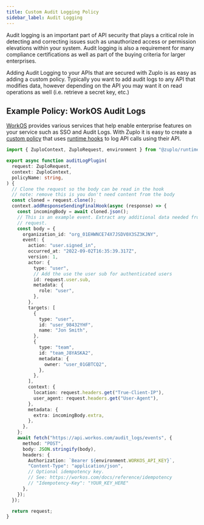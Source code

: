 ```yaml
---
title: Custom Audit Logging Policy
sidebar_label: Audit Logging
---
```


Audit logging is an important part of API security that plays a critical role in
detecting and correcting issues such as unauthorized access or permission
elevations within your system. Audit logging is also a requirement for many
compliance certifications as well as part of the buying criteria for larger
enterprises.

Adding Audit Logging to your APIs that are secured with Zuplo is as easy as
adding a custom policy. Typically you want to add audit logs to any API that
modifies data, however depending on the API you may want it on read operations
as well (i.e. retrieve a secret key, etc.)

## Example Policy: WorkOS Audit Logs

[WorkOS](https://workos.com/) provides various services that help enable
enterprise features on your service such as SSO and Audit Logs. With Zuplo it is
easy to create a [custom policy](/docs/policies/custom-code-inbound) that uses
[runtime hooks](./runtime-extensions.md) to log API calls using their API.

```ts
import { ZuploContext, ZuploRequest, environment } from "@zuplo/runtime";

export async function auditLogPlugin(
  request: ZuploRequest,
  context: ZuploContext,
  policyName: string,
) {
  // Clone the request so the body can be read in the hook
  // note: remove this is you don't need content from the body
  const cloned = request.clone();
  context.addResponseSendingFinalHook(async (response) => {
    const incomingBody = await cloned.json();
    // This is an example event. Extract any additional data needed from the
    // request.
    const body = {
      organization_id: "org_01EHWNCE74X7JSDV0X3SZ3KJNY",
      event: {
        action: "user.signed_in",
        occurred_at: "2022-09-02T16:35:39.317Z",
        version: 1,
        actor: {
          type: "user",
          // Add the use the user sub for authenticated users
          id: request.user.sub,
          metadata: {
            role: "user",
          },
        },
        targets: [
          {
            type: "user",
            id: "user_98432YHF",
            name: "Jon Smith",
          },
          {
            type: "team",
            id: "team_J8YASKA2",
            metadata: {
              owner: "user_01GBTCQ2",
            },
          },
        ],
        context: {
          location: request.headers.get("True-Client-IP"),
          user_agent: request.headers.get("User-Agent"),
        },
        metadata: {
          extra: incomingBody.extra,
        },
      },
    };
    await fetch("https://api.workos.com/audit_logs/events", {
      method: "POST",
      body: JSON.stringify(body),
      headers: {
        Authorization: `Bearer ${environment.WORKOS_API_KEY}`,
        "Content-Type": "application/json",
        // Optional idempotency key.
        // See: https://workos.com/docs/reference/idempotency
        // "Idempotency-Key": "YOUR_KEY_HERE"
      },
    });
  });

  return request;
}
```
